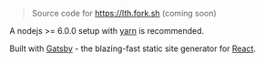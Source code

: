 
> Source code for https://lth.fork.sh (coming soon)

A nodejs >= 6.0.0 setup with [yarn](https://yarnpkg.com/) is recommended.

Built with [Gatsby](https://www.gatsbyjs.org/) - the blazing-fast static site generator for [React](https://facebook.github.io/react/).

